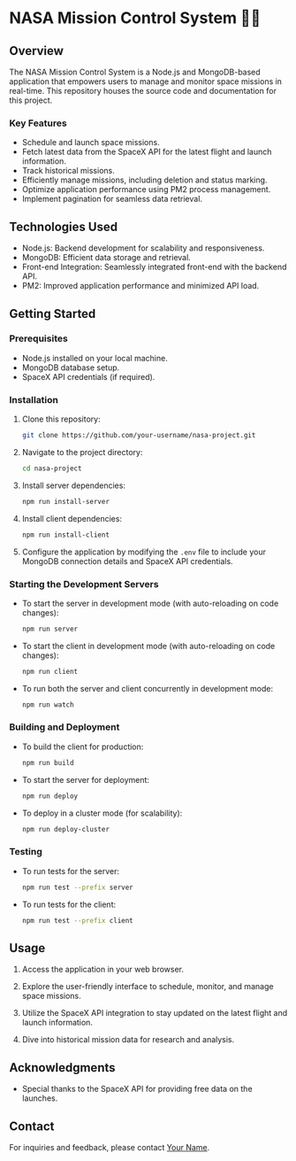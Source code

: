 
# NASA Mission Control System 🚀🌌


## Overview

The NASA Mission Control System is a Node.js and MongoDB-based application that empowers users to manage and monitor space missions in real-time. This repository houses the source code and documentation for this project.

### Key Features

- Schedule and launch space missions.
- Fetch latest data from the SpaceX API for the latest flight and launch information.
- Track historical missions.
- Efficiently manage missions, including deletion and status marking.
- Optimize application performance using PM2 process management.
- Implement pagination for seamless data retrieval.

## Technologies Used

- Node.js: Backend development for scalability and responsiveness.
- MongoDB: Efficient data storage and retrieval.
- Front-end Integration: Seamlessly integrated front-end with the backend API.
- PM2: Improved application performance and minimized API load.

## Getting Started

### Prerequisites

- Node.js installed on your local machine.
- MongoDB database setup.
- SpaceX API credentials (if required).

### Installation

1. Clone this repository:

   ```bash
   git clone https://github.com/your-username/nasa-project.git
   ```

2. Navigate to the project directory:

   ```bash
   cd nasa-project
   ```

3. Install server dependencies:

   ```bash
   npm run install-server
   ```

4. Install client dependencies:

   ```bash
   npm run install-client
   ```

5. Configure the application by modifying the `.env` file to include your MongoDB connection details and SpaceX API credentials.

### Starting the Development Servers

- To start the server in development mode (with auto-reloading on code changes):

   ```bash
   npm run server
   ```

- To start the client in development mode (with auto-reloading on code changes):

   ```bash
   npm run client
   ```

- To run both the server and client concurrently in development mode:

   ```bash
   npm run watch
   ```

### Building and Deployment

- To build the client for production:

   ```bash
   npm run build
   ```

- To start the server for deployment:

   ```bash
   npm run deploy
   ```

- To deploy in a cluster mode (for scalability):

   ```bash
   npm run deploy-cluster
   ```

### Testing

- To run tests for the server:

   ```bash
   npm run test --prefix server
   ```

- To run tests for the client:

   ```bash
   npm run test --prefix client
   ```

## Usage

1. Access the application in your web browser.

2. Explore the user-friendly interface to schedule, monitor, and manage space missions.

3. Utilize the SpaceX API integration to stay updated on the latest flight and launch information.

4. Dive into historical mission data for research and analysis.

## Acknowledgments

- Special thanks to the SpaceX API for providing free data on the launches.

## Contact

For inquiries and feedback, please contact [Your Name](mailto:nikosmermigas01@gmail.com).
```

